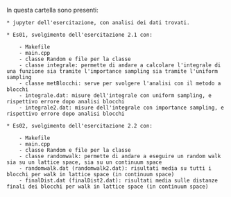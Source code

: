 In questa cartella sono presenti:

    * jupyter dell'esercitazione, con analisi dei dati trovati.
    
    * Es01, svolgimento dell'esercitazione 2.1 con:
        
        - Makefile
        - main.cpp
        - classe Random e file per la classe
        - classe integrale: permette di andare a calcolare l'integrale di una funzione sia tramite l'importance sampling sia tramite l'uniform sampling
        - classe metBlocchi: serve per svolgere l'analisi con il metodo a blocchi
        - integrale.dat: misure dell'integrale con uniform sampling, e rispettivo errore dopo analisi blocchi
        - integrale2.dat: misure dell'integrale con importance sampling, e rispettivo errore dopo analisi blocchi
        
    * Es02, svolgimento dell'esercitazione 2.2 con:
        
        - Makefile
        - main.cpp
        - classe Random e file per la classe
        - classe randomwalk: permette di andare a eseguire un random walk sia su un lattice space, sia su un continuum space
        - randomwalk.dat (randomwalk2.dat): risultati media su tutti i blocchi per walk in lattice space (in continuum space)
        - finalDist.dat (finalDist2.dat): risultati media sulle distanze finali dei blocchi per walk in lattice space (in continuum space)
